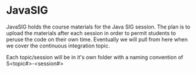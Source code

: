 JavaSIG
=======

JavaSIG holds the course materials for the Java SIG session. The plan is to upload the materials after each session in order to permit students to peruse the code on their own time. Eventually we will pull from here when we cover the continuous integration topic.

Each topic/session will be in it's own folder with a naming convention of S&lt;topic\#>-&lt;session\#>
